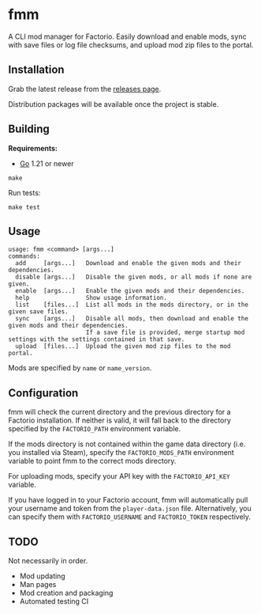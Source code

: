 # fmm

A CLI mod manager for Factorio. Easily download and enable mods, sync with save
files or log file checksums, and upload mod zip files to the portal.

## Installation

Grab the latest release from the [releases page](https://github.com/raiguard/fmm/releases).

Distribution packages will be available once the project is stable.

## Building

**Requirements:**
- [Go](https://go.dev) 1.21 or newer

```
make
```

Run tests:

```
make test
```

## Usage

```
usage: fmm <command> [args...]
commands:
  add     [args...]   Download and enable the given mods and their dependencies.
  disable [args...]   Disable the given mods, or all mods if none are given.
  enable  [args...]   Enable the given mods and their dependencies.
  help                Show usage information.
  list    [files...]  List all mods in the mods directory, or in the given save files.
  sync    [args...]   Disable all mods, then download and enable the given mods and their dependencies.
                      If a save file is provided, merge startup mod settings with the settings contained in that save.
  upload  [files...]  Upload the given mod zip files to the mod portal.
```

Mods are specified by `name` or `name_version`.

## Configuration

fmm will check the current directory and the previous directory for a Factorio
installation. If neither is valid, it will fall back to the directory specified
by the `FACTORIO_PATH` environment variable.

If the mods directory is not contained within the game data directory (i.e. you
installed via Steam), specify the `FACTORIO_MODS_PATH` environment variable to
point fmm to the correct mods directory.

For uploading mods, specify your API key with the `FACTORIO_API_KEY` variable.

If you have logged in to your Factorio account, fmm will automatically pull
your username and token from the `player-data.json` file. Alternatively, you
can specify them with `FACTORIO_USERNAME` and `FACTORIO_TOKEN` respectively.

## TODO

Not necessarily in order.

- Mod updating
- Man pages
- Mod creation and packaging
- Automated testing CI
